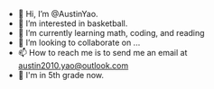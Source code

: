 - 👋 Hi, I’m @AustinYao.
- 👀 I’m interested in basketball.
- 🌱 I’m currently learning math, coding, and reading
- 💞️ I’m looking to collaborate on ...
- 📫 How to reach me is to send me an email at austin2010.yao@outlook.com
- 🏫 I'm in 5th grade now.

<!---
austinyao2010/austinyao2010 is a ✨ special ✨ repository because its `README.md` (this file) appears on your GitHub profile.
You can click the Preview link to take a look at your changes.
--->
